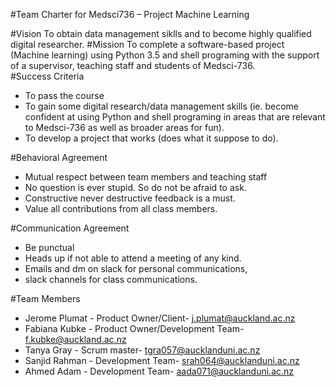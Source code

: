 #Team Charter for Medsci736 – Project Machine Learning

#Vision
To obtain data management siklls and to become highly qualified digital researcher.
#Mission
To complete a software-based project (Machine learning) using Python 3.5 and shell programing with the support of a supervisor, teaching staff and students of Medsci-736.  
#Success Criteria
- To pass the course
- To gain some digital research/data management skills (ie. become confident at using Python and shell programing in areas   that are relevant to Medsci-736 as well as broader areas for fun).
- To develop a project that works (does what it suppose to do).

#Behavioral Agreement
- Mutual respect between team members and teaching staff
- No question is ever stupid. So do not be afraid to ask.
- Constructive never destructive feedback is a must.
- Value all contributions from all class members.

#Communication Agreement
- Be punctual
- Heads up if not able to attend a meeting of any kind.
- Emails and dm on slack for personal communications, 
- slack channels for class communications.


#Team Members
- Jerome Plumat - Product Owner/Client- j.plumat@auckland.ac.nz
- Fabiana Kubke - Product Owner/Development Team- f.kubke@auckland.ac.nz 
- Tanya Gray    - Scrum master- tgra057@aucklanduni.ac.nz
- Sanjid Rahman - Development Team- srah064@aucklanduni.ac.nz
- Ahmed Adam    - Development Team- aada071@aucklanduni.ac.nz


